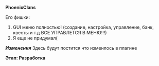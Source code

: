 **PhoenixClans**

Его фишки:
1. GUI меню полностью! (создание, настройка, управление, банк, квесты и т.д ВСЕ УПРАВЛЕТСЯ В МЕНЮ!!!)
2. Я еще не придумал(

***Изменения***
Здесь будут постится что изменлось в плагине

**Этап: Разработка** 
